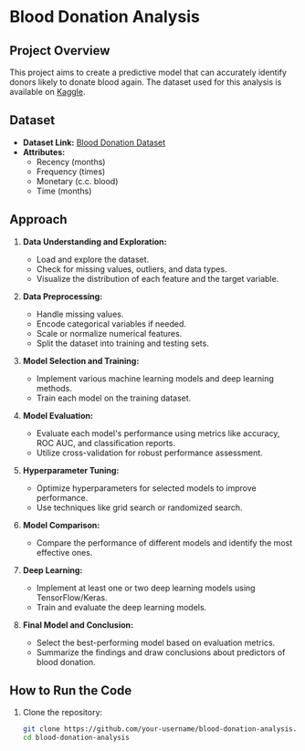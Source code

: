 # Blood Donation Analysis

## Project Overview

This project aims to create a predictive model that can accurately identify donors likely to donate blood again. The dataset used for this analysis is available on [Kaggle](https://www.kaggle.com/code/mmmarchetti/predicting-blood-donations).

## Dataset

- **Dataset Link:** [Blood Donation Dataset](https://www.kaggle.com/code/mmmarchetti/predicting-blood-donations)
- **Attributes:**
  - Recency (months)
  - Frequency (times)
  - Monetary (c.c. blood)
  - Time (months)

## Approach

1. **Data Understanding and Exploration:**
   - Load and explore the dataset.
   - Check for missing values, outliers, and data types.
   - Visualize the distribution of each feature and the target variable.

2. **Data Preprocessing:**
   - Handle missing values.
   - Encode categorical variables if needed.
   - Scale or normalize numerical features.
   - Split the dataset into training and testing sets.

3. **Model Selection and Training:**
   - Implement various machine learning models and deep learning methods.
   - Train each model on the training dataset.

4. **Model Evaluation:**
   - Evaluate each model's performance using metrics like accuracy, ROC AUC, and classification reports.
   - Utilize cross-validation for robust performance assessment.

5. **Hyperparameter Tuning:**
   - Optimize hyperparameters for selected models to improve performance.
   - Use techniques like grid search or randomized search.

6. **Model Comparison:**
   - Compare the performance of different models and identify the most effective ones.

7. **Deep Learning:**
   - Implement at least one or two deep learning models using TensorFlow/Keras.
   - Train and evaluate the deep learning models.

8. **Final Model and Conclusion:**
   - Select the best-performing model based on evaluation metrics.
   - Summarize the findings and draw conclusions about predictors of blood donation.

## How to Run the Code

1. Clone the repository:

   ```bash
   git clone https://github.com/your-username/blood-donation-analysis.git
   cd blood-donation-analysis
